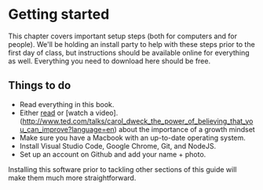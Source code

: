 # Getting started
This chapter covers important setup steps (both for computers and for people). We'll be holding an install party to help with these steps prior to the first day of class, but instructions should be available online for everything as well. Everything you need to download here should be free.

## Things to do
- Read everything in this book.
- Either [read](http://www.brainpickings.org/2014/01/29/carol-dweck-mindset/) or [watch a video].(http://www.ted.com/talks/carol_dweck_the_power_of_believing_that_you_can_improve?language=en) about the importance of a growth mindset
- Make sure you have a Macbook with an up-to-date operating system.
- Install Visual Studio Code, Google Chrome, Git, and NodeJS.
- Set up an account on Github and add your name + photo.

Installing this software prior to tackling other sections of this guide will make them much more straightforward.